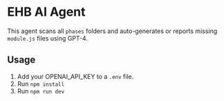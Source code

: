 # EHB AI Agent

This agent scans all `phases` folders and auto-generates or reports missing `module.js` files using GPT-4.

## Usage
1. Add your OPENAI_API_KEY to a `.env` file.
2. Run `npm install`
3. Run `npm run dev`